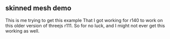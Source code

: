 ## skinned mesh demo

This is me trying to get this example That I got working for r140 to work on this older version of threejs r111. So for no luck, and I might not ever get this working as well.